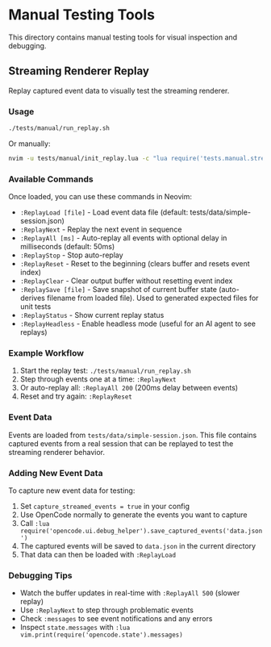 # Manual Testing Tools

This directory contains manual testing tools for visual inspection and debugging.

## Streaming Renderer Replay

Replay captured event data to visually test the streaming renderer.

### Usage

```bash
./tests/manual/run_replay.sh
```

Or manually:

```bash
nvim -u tests/manual/init_replay.lua -c "lua require('tests.manual.streaming_renderer_replay').start()"
```

### Available Commands

Once loaded, you can use these commands in Neovim:

- `:ReplayLoad [file]` - Load event data file (default: tests/data/simple-session.json)
- `:ReplayNext` - Replay the next event in sequence
- `:ReplayAll [ms]` - Auto-replay all events with optional delay in milliseconds (default: 50ms)
- `:ReplayStop` - Stop auto-replay
- `:ReplayReset` - Reset to the beginning (clears buffer and resets event index)
- `:ReplayClear` - Clear output buffer without resetting event index
- `:ReplaySave [file]` - Save snapshot of current buffer state (auto-derives filename from loaded file). Used to generated expected files for unit tests
- `:ReplayStatus` - Show current replay status
- `:ReplayHeadless` - Enable headless mode (useful for an AI agent to see replays)

### Example Workflow

1. Start the replay test: `./tests/manual/run_replay.sh`
2. Step through events one at a time: `:ReplayNext`
3. Or auto-replay all: `:ReplayAll 200` (200ms delay between events)
4. Reset and try again: `:ReplayReset`

### Event Data

Events are loaded from `tests/data/simple-session.json`. This file contains captured
events from a real session that can be replayed to test the streaming renderer behavior.

### Adding New Event Data

To capture new event data for testing:

1. Set `capture_streamed_events = true` in your config
2. Use OpenCode normally to generate the events you want to capture
3. Call `:lua require('opencode.ui.debug_helper').save_captured_events('data.json')`
4. The captured events will be saved to `data.json` in the current directory
5. That data can then be loaded with `:ReplayLoad`

### Debugging Tips

- Watch the buffer updates in real-time with `:ReplayAll 500` (slower replay)
- Use `:ReplayNext` to step through problematic events
- Check `:messages` to see event notifications and any errors
- Inspect `state.messages` with `:lua vim.print(require('opencode.state').messages)`
